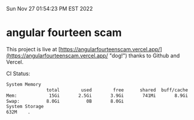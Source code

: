 Sun Nov 27 01:54:23 PM EST 2022

# angular fourteen scam


This project is live at [https://angularfourteenscam.vercel.app/](https://angularfourteenscam.vercel.app/ "dog!") thanks to Github and Vercel.

CI Status: 

```bash
System Memory
               total        used        free      shared  buff/cache   available
Mem:            15Gi       2.5Gi       3.9Gi       741Mi       8.9Gi        11Gi
Swap:          8.0Gi          0B       8.0Gi
System Storage
632M	.
